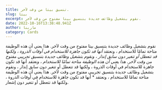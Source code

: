 ```yaml
---
title: تنسيق بيتا من وقت لآخر.
slug: بيتا
excerpt: نقوم بتشغيل وظائف جديدة بتنسيق بيتا مفتوح من وقت لآخر.
date: 2022-10-16T13:38:48.941Z
author: مارينا
category: Cards
---
```

نقوم بتشغيل وظائف جديدة بتنسيق بيتا مفتوح من وقت لآخر. هذا يعني أن هذه الوظيفة متاحة تمامًا للاستخدام ، ونعتقد  *أنها قد تكون جاهزة للاستخدام في أوقات الذروة ، ولكنها قد تتعطل أو تتغير دون سابق إنذار ، ونقوم بتشغيل وظائف جديدة بتنسيق تجريبي مفتوح من وقت لآخر. هذا يعني أن هذه الوظيفة متاحة تمامًا للاستخدام ، ونعتقد*  أنها قد تكون جاهزة للاستخدام في أوقات الذروة ، ولكنها قد تتعطل أو تتغير دون سابق إنذار ، ونقوم بتشغيل وظائف جديدة بتنسيق تجريبي مفتوح من وقت لآخر. هذا يعني أن هذه الوظيفة متاحة تمامًا للاستخدام ، ونعتقد * أنها قد تكون جاهزة للاستخدام في أوقات الذروة ، ولكنها قد تتعطل أو تتغير دون إشعار.